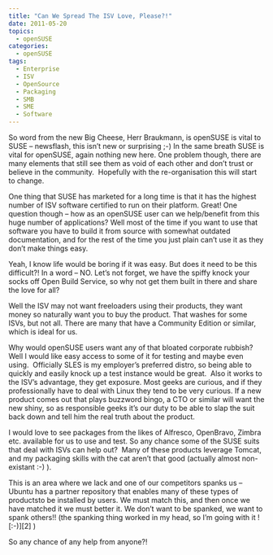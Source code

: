 ```yaml
---
title: "Can We Spread The ISV Love, Please?!"
date: 2011-05-20
topics:
  - openSUSE
categories:
  - openSUSE
tags:
  - Enterprise
  - ISV
  - OpenSource
  - Packaging
  - SMB
  - SME
  - Software
---
```

So word from the new Big Cheese, Herr Braukmann, is openSUSE is vital to SUSE – newsflash, this isn’t new or surprising ;-) In the same breath SUSE is vital for openSUSE, again nothing new here. One problem though, there are many elements that still see them as void of each other and don’t trust or believe in the community.  Hopefully with the re-organisation this will start to change.

One thing that SUSE has marketed for a long time is that it has the highest number of ISV software certified to run on their platform. Great! One question though – how as an openSUSE user can we help/benefit from this huge number of applications? Well most of the time if you want to use that software you have to build it from source with somewhat outdated documentation, and for the rest of the time you just plain can’t use it as they don’t make things easy.

Yeah, I know life would be boring if it was easy. But does it need to be this difficult?! In a word – NO. Let’s not forget, we have the spiffy knock your socks off Open Build Service, so why not get them built in there and share the love for all?

Well the ISV may not want freeloaders using their products, they want money so naturally want you to buy the product. That washes for some ISVs, but not all. There are many that have a Community Edition or similar, which is ideal for us.

Why would openSUSE users want any of that bloated corporate rubbish? Well I would like easy access to some of it for testing and maybe even using.  Officially SLES is my employer’s preferred distro, so being able to quickly and easily knock up a test instance would be great.  Also it works to the ISV’s advantage, they get exposure. Most geeks are curious, and if they professionally have to deal with Linux they tend to be very curious. If a new product comes out that plays buzzword bingo, a CTO or similar will want the new shiny, so as responsible geeks it’s our duty to be able to slap the suit back down and tell him the real truth about the product.

I would love to see packages from the likes of Alfresco, OpenBravo, Zimbra etc. available for us to use and test. So any chance some of the SUSE suits that deal with ISVs can help out?  Many of these products leverage Tomcat, and my packaging skills with the cat aren’t that good (actually almost non-existant :-) ).

This is an area where we lack and one of our competitors spanks us – Ubuntu has a partner repository that enables many of these types of productsto be installed by users. We must match this, and then once we have matched it we must better it. We don’t want to be spanked, we want to spank others!! (the spanking thing worked in my head, so I’m going with it ![:-)][2] )

So any chance of any help from anyone?!
